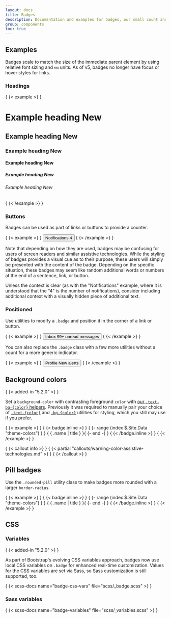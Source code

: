```yaml
---
layout: docs
title: Badges
description: Documentation and examples for badges, our small count and labeling component.
group: components
toc: true
---
```


## Examples

Badges scale to match the size of the immediate parent element by using relative
font sizing and `em` units. As of v5, badges no longer have focus or hover
styles for links.

### Headings

{ {< example >} }
<h1>Example heading <span class="badge text-bg-secondary">New</span></h1>
<h2>Example heading <span class="badge text-bg-secondary">New</span></h2>
<h3>Example heading <span class="badge text-bg-secondary">New</span></h3>
<h4>Example heading <span class="badge text-bg-secondary">New</span></h4>
<h5>Example heading <span class="badge text-bg-secondary">New</span></h5>
<h6>Example heading <span class="badge text-bg-secondary">New</span></h6>
{ {< /example >} }

### Buttons

Badges can be used as part of links or buttons to provide a counter.

{ {< example >} }
<button type="button" class="btn btn-primary">
Notifications <span class="badge text-bg-secondary">4</span>
</button>
{ {< /example >} }

Note that depending on how they are used, badges may be confusing for users of
screen readers and similar assistive technologies. While the styling of badges
provides a visual cue as to their purpose, these users will simply be presented
with the content of the badge. Depending on the specific situation, these badges
may seem like random additional words or numbers at the end of a sentence, link,
or button.

Unless the context is clear (as with the "Notifications" example, where it is
understood that the "4" is the number of notifications), consider including
additional context with a visually hidden piece of additional text.

### Positioned

Use utilities to modify a `.badge` and position it in the corner of a link or
button.

{ {< example >} }
<button type="button" class="btn btn-primary position-relative">
Inbox
<span class="position-absolute top-0 start-100 translate-middle badge rounded-pill bg-danger">
99+
<span class="visually-hidden">unread messages</span>
</span>
</button>
{ {< /example >} }

You can also replace the `.badge` class with a few more utilities without a
count for a more generic indicator.

{ {< example >} }
<button type="button" class="btn btn-primary position-relative">
Profile
<span class="position-absolute top-0 start-100 translate-middle p-2 bg-danger border border-light rounded-circle">
<span class="visually-hidden">New alerts</span>
</span>
</button>
{ {< /example >} }

## Background colors

{ {< added-in "5.2.0" >} }

Set a `background-color` with contrasting foreground `color` with [our
`.text-bg-{color}` helpers](../helpers/color-background.md).
Previously it was required to manually pair your choice of [`.text-{color}`](../utilities/colors.md) and [`.bg-{color}`](../utilities/background.md) utilities for styling, which you still may use if
you prefer.

{ {< example >} }
{ {< badge.inline >} }
{ {- range (index $.Site.Data "theme-colors") } }
<span class="badge text-bg-{ { .name } }">{ { .name | title } }</span>{ {- end -} }
{ {< /badge.inline >} }
{ {< /example >} }

{ {< callout info >} }
{ {< partial "callouts/warning-color-assistive-technologies.md" >} }
{ {< /callout >} }

## Pill badges

Use the `.rounded-pill` utility class to make badges more rounded with a larger
`border-radius`.

{ {< example >} }
{ {< badge.inline >} }
{ {- range (index $.Site.Data "theme-colors") } }
<span class="badge rounded-pill text-bg-{ { .name } }">{ { .name |
title } }</span>{ {- end -} }
{ {< /badge.inline >} }
{ {< /example >} }

## CSS

### Variables

{ {< added-in "5.2.0" >} }

As part of Bootstrap's evolving CSS variables approach, badges now use local CSS
variables on `.badge` for enhanced real-time customization. Values for the CSS
variables are set via Sass, so Sass customization is still supported, too.

{ {< scss-docs name="badge-css-vars" file="scss/_badge.scss" >} }

### Sass variables

{ {< scss-docs name="badge-variables" file="scss/_variables.scss" >} }
